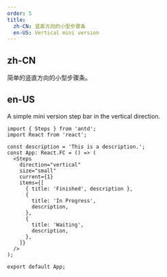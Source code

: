 ```yaml
---
order: 5
title:
  zh-CN: 竖直方向的小型步骤条
  en-US: Vertical mini version
---
```


## zh-CN

简单的竖直方向的小型步骤条。

## en-US

A simple mini version step bar in the vertical direction.

```tsx
import { Steps } from 'antd';
import React from 'react';

const description = 'This is a description.';
const App: React.FC = () => (
  <Steps
    direction="vertical"
    size="small"
    current={1}
    items={[
      { title: 'Finished', description },
      {
        title: 'In Progress',
        description,
      },
      {
        title: 'Waiting',
        description,
      },
    ]}
  />
);

export default App;
```
